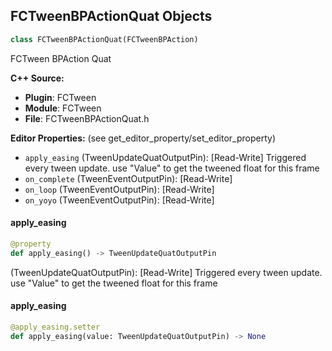 ## FCTweenBPActionQuat Objects

```python
class FCTweenBPActionQuat(FCTweenBPAction)
```

FCTween BPAction Quat

**C++ Source:**

- **Plugin**: FCTween
- **Module**: FCTween
- **File**: FCTweenBPActionQuat.h

**Editor Properties:** (see get_editor_property/set_editor_property)

- ``apply_easing`` (TweenUpdateQuatOutputPin):  [Read-Write] Triggered every tween update. use "Value" to get the tweened float for this frame
- ``on_complete`` (TweenEventOutputPin):  [Read-Write]
- ``on_loop`` (TweenEventOutputPin):  [Read-Write]
- ``on_yoyo`` (TweenEventOutputPin):  [Read-Write]

<a id="unreal.FCTweenBPActionQuat.apply_easing"></a>

#### apply_easing

```python
@property
def apply_easing() -> TweenUpdateQuatOutputPin
```

(TweenUpdateQuatOutputPin):  [Read-Write] Triggered every tween update. use "Value" to get the tweened float for this frame

<a id="unreal.FCTweenBPActionQuat.apply_easing"></a>

#### apply_easing

```python
@apply_easing.setter
def apply_easing(value: TweenUpdateQuatOutputPin) -> None
```

<a id="unreal.FCTweenBPActionRotator"></a>